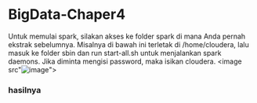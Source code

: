 # BigData-Chaper4
Untuk memulai spark, silakan akses ke folder spark di mana Anda pernah ekstrak sebelumnya. Misalnya di bawah ini terletak di /home/cloudera, lalu masuk ke folder sbin dan run start-all.sh untuk menjalankan spark daemons. Jika diminta mengisi password, maka isikan cloudera.
<image src"![image](https://user-images.githubusercontent.com/95728907/233432021-3b264437-b684-49f9-8d17-6afc14ba77c6.png)">
<h3> hasilnya </h3>
<image src"![image](https://user-images.githubusercontent.com/95728907/233432513-a92077bb-8a51-47ea-bfb8-d7557a3dbc62.png)">
